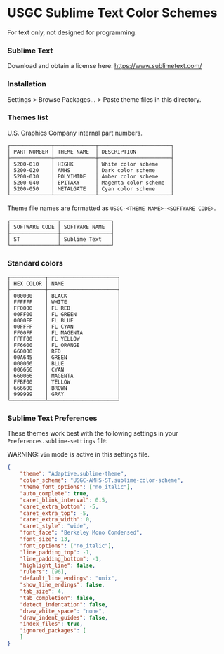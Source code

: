 # USGC Sublime Text Color Schemes
For text only, not designed for programming.

### Sublime Text
Download and obtain a license here: https://www.sublimetext.com/

### Installation
Settings > Browse Packages... > Paste theme files in this directory.

### Themes list

U.S. Graphics Company internal part numbers.
```text
┌─────────────┬─────────────┬───────────────────────┐
│ PART NUMBER │ THEME NAME  │ DESCRIPTION           │
├─────────────┼─────────────┼───────────────────────┤
│ 5200-010    │ HIGHK       │ White color scheme    │
│ 5200-020    │ AMHS        │ Dark color scheme     │
│ 5200-030    │ POLYIMIDE   │ Amber color scheme    │
│ 5200-040    │ EPITAXY     │ Magenta color scheme  │
│ 5200-050    │ METALGATE   │ Cyan color scheme     │
└─────────────┴─────────────┴───────────────────────┘
```

Theme file names are formatted as `USGC-<THEME NAME>-<SOFTWARE CODE>`.

```text
┌───────────────┬────────────────┐
│ SOFTWARE CODE │ SOFTWARE NAME  │
├───────────────┼────────────────┤
│ ST            │ Sublime Text   │
└───────────────┴────────────────┘
```

### Standard colors
```text
┌───────────┬──────────────────────┐
│ HEX COLOR │ NAME                 │
├───────────┼──────────────────────┤
│ 000000    │ BLACK                │
│ FFFFFF    │ WHITE                │
│ FF0000    │ FL RED               │
│ 00FF00    │ FL GREEN             │
│ 0000FF    │ FL BLUE              │
│ 00FFFF    │ FL CYAN              │
│ FF00FF    │ FL MAGENTA           │
│ FFFF00    │ FL YELLOW            │
│ FF6600    │ FL ORANGE            │
│ 660000    │ RED                  │
│ 00A645    │ GREEN                │
│ 000066    │ BLUE                 │
│ 006666    │ CYAN                 │
│ 660066    │ MAGENTA              │
│ FFBF00    │ YELLOW               │
│ 666600    │ BROWN                │
│ 999999    │ GRAY                 │
└───────────┴──────────────────────┘
```

### Sublime Text Preferences

These themes work best with the following settings in your `Preferences.sublime-settings` file:


WARNING: `vim` mode is active in this settings file.
```json
{
	"theme": "Adaptive.sublime-theme",
	"color_scheme": "USGC-AMHS-ST.sublime-color-scheme",
	"theme_font_options": ["no_italic"],
	"auto_complete": true,
	"caret_blink_interval": 0.5,
	"caret_extra_bottom": -5,
	"caret_extra_top": -5,
	"caret_extra_width": 0,	
	"caret_style": "wide",
	"font_face": "Berkeley Mono Condensed",
	"font_size": 13,
	"font_options": ["no_italic"],
	"line_padding_top": -1,
	"line_padding_bottom": -1,
	"highlight_line": false,
	"rulers": [96],
	"default_line_endings": "unix",
	"show_line_endings": false,
	"tab_size": 4,
	"tab_completion": false,
	"detect_indentation": false,
	"draw_white_space": "none",
	"draw_indent_guides": false,
	"index_files": true,
	"ignored_packages": [
	]
}

```